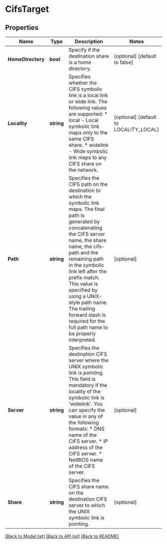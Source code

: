 # CifsTarget

## Properties

Name | Type | Description | Notes
------------ | ------------- | ------------- | -------------
**HomeDirectory** | **bool** | Specify if the destination share is a home directory. | [optional] [default to false]
**Locality** | **string** | Specifies whether the CIFS symbolic link is a local link or wide link. The following values are supported: * local - Local symbolic link maps only to the same CIFS share. * widelink - Wide symbolic link maps to any CIFS share on the network.  | [optional] [default to LOCALITY_LOCAL]
**Path** | **string** | Specifies the CIFS path on the destination to which the symbolic link maps. The final path is generated by concatenating the CIFS server name, the share name, the cifs-path and the remaining path in the symbolic link left after the prefix match. This value is specified by using a UNIX-style path name. The trailing forward slash is required for the full path name to be properly interpreted. | [optional] 
**Server** | **string** | Specifies the destination CIFS server where the UNIX symbolic link is pointing. This field is mandatory if the locality of the symbolic link is &#39;widelink&#39;. You can specify the value in any of the following formats:   * DNS name of the CIFS server.   * IP address of the CIFS server.   * NetBIOS name of the CIFS server.  | [optional] 
**Share** | **string** | Specifies the CIFS share name on the destination CIFS server to which the UNIX symbolic link is pointing. | [optional] 

[[Back to Model list]](../README.md#documentation-for-models) [[Back to API list]](../README.md#documentation-for-api-endpoints) [[Back to README]](../README.md)


